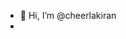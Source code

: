 - 👋 Hi, I’m @cheerlakiran
-

<!---
cheerlakiran/cheerlakiran is a ✨ special ✨ repository because its `README.md` (this file) appears on your GitHub profile.
You can click the Preview link to take a look at your changes.
--->
